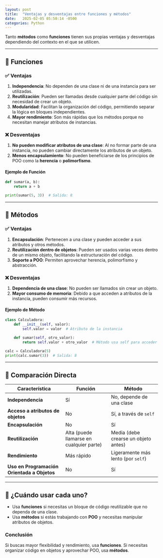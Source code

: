 ```yaml
---
layout: post
title:  "Ventajas y desventajas entre funciones y métodos"
date:   2025-02-05 05:50:14 -0500
categories: Python
---
```


Tanto **métodos** como **funciones** tienen sus propias ventajas y desventajas dependiendo del contexto en el que se utilicen.

---

## **🔹 Funciones**
### ✅ **Ventajas**
1. **Independencia**: No dependen de una clase ni de una instancia para ser utilizadas.  
2. **Reutilización**: Pueden ser llamadas desde cualquier parte del código sin necesidad de crear un objeto.  
3. **Modularidad**: Facilitan la organización del código, permitiendo separar la lógica en bloques independientes.  
4. **Mayor rendimiento**: Son más rápidas que los métodos porque no necesitan manejar atributos de instancias.  

### ❌ **Desventajas**
1. **No pueden modificar atributos de una clase**: Al no formar parte de una instancia, no pueden cambiar directamente los atributos de un objeto.  
2. **Menos encapsulamiento**: No pueden beneficiarse de los principios de POO como la **herencia** o **polimorfismo**.  

#### **Ejemplo de Función**
```python
def sumar(a, b):
    return a + b

print(sumar(5, 3))  # Salida: 8
```

---

## **🔹 Métodos**
### ✅ **Ventajas**
1. **Encapsulación**: Pertenecen a una clase y pueden acceder a sus atributos y otros métodos.  
2. **Reutilización dentro de objetos**: Pueden ser usados varias veces dentro de un mismo objeto, facilitando la estructuración del código.  
3. **Soporte a POO**: Permiten aprovechar herencia, polimorfismo y abstracción.  

### ❌ **Desventajas**
1. **Dependencia de una clase**: No pueden ser llamados sin crear un objeto.  
2. **Mayor consumo de memoria**: Debido a que acceden a atributos de la instancia, pueden consumir más recursos.  

#### **Ejemplo de Método**
```python
class Calculadora:
    def __init__(self, valor):
        self.valor = valor  # Atributo de la instancia

    def sumar(self, otro_valor):
        return self.valor + otro_valor  # Método usa self para acceder a atributos

calc = Calculadora(5)
print(calc.sumar(3))  # Salida: 8
```

---

## **📌 Comparación Directa**
| Característica   | Función | Método |
|-----------------|---------|--------|
| **Independencia** | Sí | No, depende de una clase |
| **Acceso a atributos de objetos** | No | Sí, a través de `self` |
| **Encapsulación** | No | Sí |
| **Reutilización** | Alta (puede llamarse en cualquier parte) | Media (debe crearse un objeto antes) |
| **Rendimiento** | Más rápido | Ligeramente más lento (por `self`) |
| **Uso en Programación Orientada a Objetos** | No | Sí |

---

## **🔎 ¿Cuándo usar cada uno?**
- Usa **funciones** si necesitas un bloque de código reutilizable que no dependa de una clase.
- Usa **métodos** si estás trabajando con **POO** y necesitas manipular atributos de objetos.  

### **Conclusión**
Si buscas mayor flexibilidad y rendimiento, usa **funciones**. Si necesitas organizar código en objetos y aprovechar POO, usa **métodos**.

